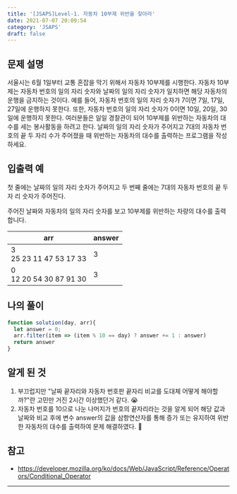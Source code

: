 ```yaml
---
title: '[JSAPS]Level-1. 자동차 10부제 위반을 찾아라'
date: 2021-07-07 20:09:54
category: 'JSAPS'
draft: false
---
```

## 문제 설명

서울시는 6월 1일부터 교통 혼잡을 막기 위해서 자동차 10부제를 시행한다. 자동차 10부제는 자동차 번호의 일의 자리 숫자와 날짜의 일의 자리 숫자가 일치하면 해당 자동차의 운행을 금지하는 것이다. 예를 들어, 자동차 번호의 일의 자리 숫자가 7이면 7일, 17일, 27일에 운행하지 못한다. 또한, 자동차 번호의 일의 자리 숫자가 0이면 10일, 20일, 30일에 운행하지 못한다. 여러분들은 일일 경찰관이 되어 10부제를 위반하는 자동차의 대수를 세는 봉사활동을 하려고 한다. 날짜의 일의 자리 숫자가 주어지고 7대의 자동차 번호의 끝 두 자리 수가 주어졌을 때 위반하는 자동차의 대수를 출력하는 프로그램을 작성하세요.

## 입출력 예

첫 줄에는 날짜의 일의 자리 숫자가 주어지고 두 번째 줄에는 7대의 자동차 번호의 끝 두 자 리 숫자가 주어진다.

주어진 날짜와 자동차의 일의 자리 숫자를 보고 10부제를 위반하는 차량의 대수를 출력합니다.

| arr                          | answer |
| ---------------------------- | ------ |
| 3 <br />25 23 11 47 53 17 33 | 3      |
| 0<br />12 20 54 30 87 91 30  | 3      |

## 나의 풀이

```javascript
function solution(day, arr){
  let answer = 0;
  arr.filter(item => (item % 10 == day) ? answer += 1 : answer)
  return answer
}
```

## 알게 된 것

1. 부끄럽지만 "날짜 끝자리와 자동차 번호판 끝자리 비교를 도대체 어떻게 해야할까?"란 고민만 거진 2시간 이상했던거 같다. 😭
2. 자동차 번호를 10으로 나눈 나머지가 번호의 끝자리라는 것을 알게 되어 해당 값과 날짜와 비교 후에 변수 answer의 값을 삼항연산자를 통해 증가 또는 유지하여 위반한 자동차의 대수를 출력하여 문제 해결하였다. 🥲

## 참고

* https://developer.mozilla.org/ko/docs/Web/JavaScript/Reference/Operators/Conditional_Operator

---

